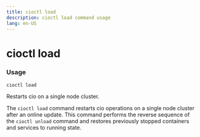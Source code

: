 ```yaml
---
title: cioctl load
description: cioctl load command usage 
lang: en-US
---
```


# cioctl load

<h3>Usage</h3>

`cioctl load`

Restarts cio on a single node cluster.

The `cioctl load` command restarts cio operations on a single node cluster after an online update. This command performs the reverse sequence of the `cioctl unload` command and restores previously stopped containers and services to running state.
